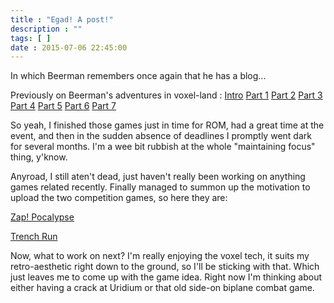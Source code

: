 ```yaml
---
title : "Egad! A post!"
description : ""
tags: [ ]
date : 2015-07-06 22:45:00
---
```


In which Beerman remembers once again that he has a blog...

Previously on Beerman's adventures in voxel-land : [Intro](/blog/2015/01/14/beermans-adventures-voxel-land) 
[Part 1](/blog/2015/01/15/beermans-adventures-voxel-land-part-one-triangles-cubes-blocks-oh-my) 
[Part 2](/blog/2015/01/20/beermans-adventures-voxel-land-part-two-blowing-chunks) 
[Part 3](/blog/2015/01/22/beermans-adventures-voxel-land-part-three-it-moves)
[Part 4](/blog/2015/01/25/beermans-adventures-voxel-land-part-four-now-featuring-actual-gameplay)
[Part 5](/blog/2015/03/25/beermans-adventures-voxel-land-part-five-the-hard-parts)
[Part 6](/blog/2015/03/25/beermans-adventures-voxel-land-part-six-the-best-laid-plans)
[Part 7](/blog/2015/03/31/beermans-adventures-voxel-land-part-seven-need-for-speed)

So yeah, I finished those games just in time for ROM, had a great time at the event, and then in the sudden absence of deadlines I promptly went dark for several months. I'm a wee bit rubbish at the whole "maintaining focus" thing, y'know.

<!--more-->
 
Anyroad, I still aten't dead, just haven't really been working on anything games related recently. Finally managed to summon up the motivation to upload the two competition games, so here they are:

[Zap! Pocalypse](/games/zap-pocalypse)

[Trench Run](/games/trench-run)

Now, what to work on next? I'm really enjoying the voxel tech, it suits my retro-aesthetic right down to the ground, so I'll be sticking with that. Which just leaves me to come up with the game idea. Right now I'm thinking about either having a crack at Uridium or that old side-on biplane combat game.